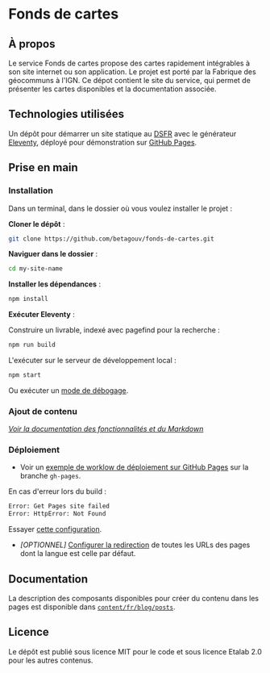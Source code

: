 # Fonds de cartes

## À propos
Le service Fonds de cartes propose des cartes rapidement intégrables à son site internet ou son application. Le projet est porté par la Fabrique des géocommuns à l'IGN. 
Ce dépot contient le site du service, qui permet de présenter les cartes disponibles et la documentation associée.

## Technologies utilisées
Un dépôt pour démarrer un site statique au [DSFR](https://www.systeme-de-design.gouv.fr/) avec le
générateur [Eleventy](https://www.11ty.dev/), déployé pour démonstration sur [GitHub Pages](https://codegouvfr.github.io/eleventy-dsfr/fr/).
    
## Prise en main
### Installation

Dans un terminal, dans le dossier où vous voulez installer le projet :

**Cloner le dépôt** :

```bash
git clone https://github.com/betagouv/fonds-de-cartes.git
```

**Naviguer dans le dossier** :

```bash
cd my-site-name
```

**Installer les dépendances** :

```bash
npm install
```

**Exécuter Eleventy** :

Construire un livrable, indexé avec pagefind pour la recherche :

```bash
npm run build
```

L'exécuter sur le serveur de développement local :

```bash
npm start
```

Ou exécuter un [mode de débogage](https://www.11ty.dev/docs/debugging/).

### Ajout de contenu

_[Voir la documentation des fonctionnalités et du Markdown](https://codegouvfr.github.io/eleventy-dsfr/fr/blog/tags/contenu/)_

### Déploiement

- Voir un [exemple de worklow de déploiement sur GitHub Pages](https://github.com/codegouvfr/eleventy-dsfr/blob/gh-pages/.github/workflows/11ty-gh-pages.yml) sur la branche `gh-pages`.

En cas d'erreur lors du build :
```bash
Error: Get Pages site failed
Error: HttpError: Not Found
```
Essayer [cette configuration](https://stackoverflow.com/a/73967433).
- _[OPTIONNEL]_ [Configurer la redirection](https://www.11ty.dev/docs/i18n/#distinct-urls-using-implied-default-language)
  de toutes les URLs des pages dont la langue est celle par défaut.

## Documentation

La description des composants disponibles pour créer du contenu dans les pages est disponible dans [`content/fr/blog/posts`](content/fr/blog/posts).

## Licence

Le dépôt est publié sous licence MIT pour le code et sous licence
Etalab 2.0 pour les autres contenus.
